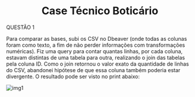 <h1 align="center"> Case Técnico Boticário </h1>

QUESTÃO 1

Para comparar as bases, subi os CSV no Dbeaver (onde todas as colunas foram como texto, a fim de não perder informações com transformações numéricas). 
Fiz uma query para contar quantas linhas, por cada coluna, estavam distintas de uma tabela para outra, realizando o join das tabelas pela coluna ID. Como o join retornou o valor exato da quantidade de linhas do CSV, abandonei hipótese de que essa coluna também poderia estar divergente. O resultado pode ser visto no print abaixo:

![img1](https://github.com/user-attachments/assets/36bd055e-1f8d-428e-9041-51e771d06b22)


